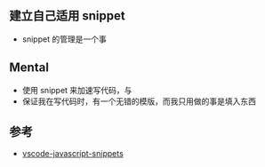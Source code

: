 
## 建立自己适用 snippet
- snippet 的管理是一个事
## Mental
- 使用 snippet 来加速写代码，与
- 保证我在写代码时，有一个无错的模版，而我只用做的事是填入东西

## 参考
- [vscode-javascript-snippets](https://github.com/nathanchapman/vscode-javascript-snippets) 
